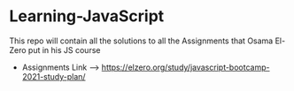 # Learning-JavaScript
This repo will contain all the solutions to all the Assignments that Osama El-Zero put in his JS course

- Assignments Link -->  https://elzero.org/study/javascript-bootcamp-2021-study-plan/


